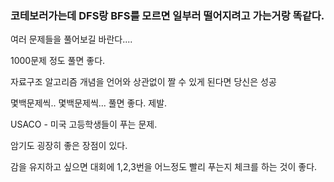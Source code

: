 ### 코테보러가는데 DFS랑 BFS를 모르면 일부러 떨어지려고 가는거랑 똑같다. 

여러 문제들을 풀어보길 바란다....



1000문제 정도 풀면 좋다. 

자료구조 알고리즘 개념을 언어와 상관없이 짤 수 있게 된다면 당신은 성공

몇백문제씩.. 몇백문제씩... 풀면 좋다. 제발. 

USACO - 미국 고등학생들이 푸는 문제. 



암기도 굉장히 좋은 장점이 있다. 

감을 유지하고 싶으면 대회에 1,2,3번을 어느정도 빨리 푸는지 체크를 하는 것이 좋다. 

